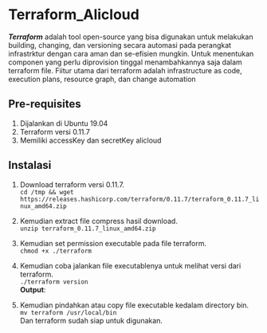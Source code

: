 # Terraform_Alicloud
  ***Terraform*** adalah tool open-source yang bisa digunakan untuk melakukan building, changing, dan versioning secara automasi pada perangkat infrastrktur dengan cara aman dan se-efisien mungkin. Untuk menentukan componen yang perlu diprovision tinggal menambahkannya saja dalam terraform file. Fiitur utama dari terraform adalah infrastructure as code, execution plans, resource graph, dan change automation

## Pre-requisites
1. Dijalankan di Ubuntu 19.04
2. Terraform versi 0.11.7
3. Memiliki accessKey dan secretKey alicloud

## Instalasi
1. Download terraform versi 0.11.7.  
`cd /tmp && wget https://releases.hashicorp.com/terraform/0.11.7/terraform_0.11.7_linux_amd64.zip`

2. Kemudian extract file compress hasil download.  
`unzip terraform_0.11.7_linux_amd64.zip`

3. Kemudian set permission executable pada file terraform.  
`chmod +x ./terraform`

4. Kemudian coba jalankan file executablenya untuk melihat versi dari terraform.  
`./terraform version`  
**Output**:

5. Kemudian pindahkan atau copy file executable kedalam directory bin.  
`mv terraform /usr/local/bin`  
Dan terraform sudah siap untuk digunakan.

